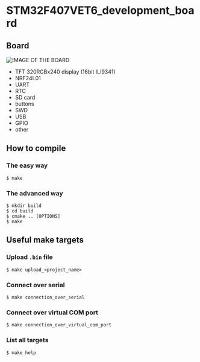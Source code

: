 # STM32F407VET6_development_board

## Board

![IMAGE OF THE BOARD](https://raw.githubusercontent.com/martinmake/STM32F407VET6_development_board/master/resources/STM32F407VET6_development_board.jpg)

* TFT 320RGBx240 display (16bit ILI9341)
* NRF24L01
* UART
* RTC
* SD card
* buttons
* SWD
* USB
* GPIO
* other

## How to compile

### The easy way

``` console
$ make
```

### The advanced way

``` console
$ mkdir build
$ cd build
$ cmake .. [OPTIONS]
$ make
```

## Useful make targets

### Upload `.bin` file

``` console
$ make upload_<project_name>
```

### Connect over serial

``` console
$ make connection_over_serial
```

### Connect over virtual COM port

``` console
$ make connection_over_virtual_com_port
```

### List all targets

``` console
$ make help
```
